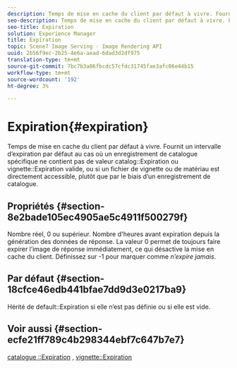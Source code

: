 ```yaml
---
description: Temps de mise en cache du client par défaut à vivre. Fournit un intervalle d’expiration par défaut au cas où un enregistrement de catalogue spécifique ne contiendrait pas de valeur d’expiration de catalogue ou de vignette valide, ou si un fichier de vignette ou de matériau est directement accessible, plutôt qu’au moyen d’un enregistrement de catalogue.
seo-description: Temps de mise en cache du client par défaut à vivre. Fournit un intervalle d’expiration par défaut au cas où un enregistrement de catalogue spécifique ne contiendrait pas de valeur d’expiration de catalogue ou de vignette valide, ou si un fichier de vignette ou de matériau est directement accessible, plutôt qu’au moyen d’un enregistrement de catalogue.
seo-title: Expiration
solution: Experience Manager
title: Expiration
topic: Scene7 Image Serving - Image Rendering API
uuid: 2b56f9ec-2b25-4e6a-aead-6dad3d2df975
translation-type: tm+mt
source-git-commit: 7bc7b3a86fbcdc57cfdc31745fae3afc06e44b15
workflow-type: tm+mt
source-wordcount: '192'
ht-degree: 3%

---
```



# Expiration{#expiration}

Temps de mise en cache du client par défaut à vivre. Fournit un intervalle d’expiration par défaut au cas où un enregistrement de catalogue spécifique ne contient pas de valeur catalog::Expiration ou vignette::Expiration valide, ou si un fichier de vignette ou de matériau est directement accessible, plutôt que par le biais d’un enregistrement de catalogue.

## Propriétés {#section-8e2bade105ec4905ae5c4911f500279f}

Nombre réel, 0 ou supérieur. Nombre d&#39;heures avant expiration depuis la génération des données de réponse. La valeur 0 permet de toujours faire expirer l’image de réponse immédiatement, ce qui désactive la mise en cache du client. Définissez sur -1 pour marquer comme *n’expire jamais*.

## Par défaut {#section-18cfce46edb441bfae7dd9d3e0217ba9}

Hérité de default::Expiration si elle n’est pas définie ou si elle est vide.

## Voir aussi {#section-ecfe21ff789c4b298344ebf7c647b7e7}

[catalogue ::Expiration](../../../../../ir-api/material-cat/image-rendering-api-ref/c-ir-material-catalog/c-ir-material-data-reference/r-ir-expiration-dataref.md#reference-5e93943abff54c93bf85aae3b911a3ce) ,  [vignette::Expiration](../../../../../ir-api/material-cat/image-rendering-api-ref/c-ir-material-catalog/c-ir-vignette-map-reference/r-ir-expiration-vignette.md#reference-df80829da93e4c0ab3f97a1792d9c74c)
